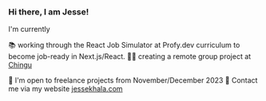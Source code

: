 ### Hi there, I am Jesse!

I'm currently 

📚 working through the React Job Simulator at Profy.dev curriculum to become job-ready in Next.js/React.
🤝🏾 creating a remote group project at [Chingu](https://www.chingu.io/)

💼 I'm open to freelance projects from November/December 2023
💌 Contact me via my website [jessekhala.com](https://jessekhala.com)

<!-- I work with

<img src="https://cdn.worldvectorlogo.com/logos/html-1.svg" alt="HTML Logo" width="50" height="50"/> <img src="https://cdn.worldvectorlogo.com/logos/css-3.svg" alt="CSS Logo" width="50" height="50"/> <img src="https://cdn.worldvectorlogo.com/logos/javascript-1.svg" alt="JavaScript Logo" width="50" height="50"/> <img src="https://cdn.worldvectorlogo.com/logos/tailwind-css-2.svg" alt="Tailwind CSS Logo" width="50" height="50"/>&nbsp;&nbsp; <img src="https://cdn.worldvectorlogo.com/logos/react-2.svg" alt="Git Logo" width="50" height="50"/> &nbsp;&nbsp; <img src="https://cdn.worldvectorlogo.com/logos/vercel.svg" alt="Vercel Logo" width="50" height="50"/> &nbsp;&nbsp; <img src="https://cdn.worldvectorlogo.com/logos/next-js.svg" alt="Next js Logo" width="50" height="50"/>&nbsp;&nbsp;<img src="https://cdn.worldvectorlogo.com/logos/git-icon.svg" alt="Git Logo" width="50" height="50"/>
<br> 

--- -->


